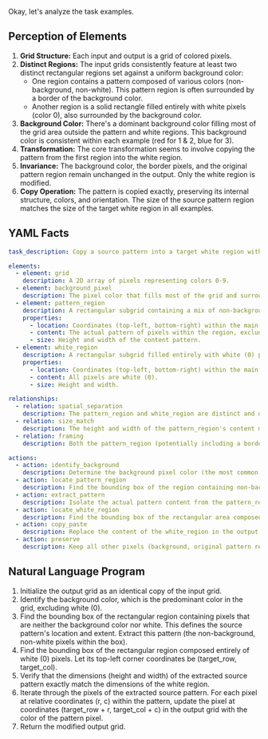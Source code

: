Okay, let's analyze the task examples.

## Perception of Elements

1.  **Grid Structure:** Each input and output is a grid of colored pixels.
2.  **Distinct Regions:** The input grids consistently feature at least two distinct rectangular regions set against a uniform background color:
    *   One region contains a pattern composed of various colors (non-background, non-white). This pattern region is often surrounded by a border of the background color.
    *   Another region is a solid rectangle filled entirely with white pixels (color 0), also surrounded by the background color.
3.  **Background Color:** There's a dominant background color filling most of the grid area outside the pattern and white regions. This background color is consistent within each example (red for 1 & 2, blue for 3).
4.  **Transformation:** The core transformation seems to involve copying the pattern from the first region into the white region.
5.  **Invariance:** The background color, the border pixels, and the original pattern region remain unchanged in the output. Only the white region is modified.
6.  **Copy Operation:** The pattern is copied exactly, preserving its internal structure, colors, and orientation. The size of the source pattern region matches the size of the target white region in all examples.

## YAML Facts


```yaml
task_description: Copy a source pattern into a target white region within a grid.

elements:
  - element: grid
    description: A 2D array of pixels representing colors 0-9.
  - element: background_pixel
    description: The pixel color that fills most of the grid and surrounds distinct regions. It's not white (0).
  - element: pattern_region
    description: A rectangular subgrid containing a mix of non-background, non-white pixels. It is surrounded by background pixels.
    properties:
      - location: Coordinates (top-left, bottom-right) within the main grid.
      - content: The actual pattern of pixels within the region, excluding any surrounding background border.
      - size: Height and width of the content pattern.
  - element: white_region
    description: A rectangular subgrid filled entirely with white (0) pixels. It is surrounded by non-white pixels (typically background pixels).
    properties:
      - location: Coordinates (top-left, bottom-right) within the main grid.
      - content: All pixels are white (0).
      - size: Height and width.

relationships:
  - relation: spatial_separation
    description: The pattern_region and white_region are distinct and do not overlap in the input grid.
  - relation: size_match
    description: The height and width of the pattern_region's content must exactly match the height and width of the white_region.
  - relation: framing
    description: Both the pattern_region (potentially including a border) and the white_region are embedded within the background_pixel color.

actions:
  - action: identify_background
    description: Determine the background pixel color (the most common non-white color or the color framing the regions).
  - action: locate_pattern_region
    description: Find the bounding box of the region containing non-background, non-white pixels.
  - action: extract_pattern
    description: Isolate the actual pattern content from the pattern_region (excluding any surrounding background border).
  - action: locate_white_region
    description: Find the bounding box of the rectangular area composed solely of white (0) pixels.
  - action: copy_paste
    description: Replace the content of the white_region in the output grid with the extracted_pattern, maintaining orientation and starting from the top-left corner of the white_region.
  - action: preserve
    description: Keep all other pixels (background, original pattern region) unchanged from the input to the output grid.
```


## Natural Language Program

1.  Initialize the output grid as an identical copy of the input grid.
2.  Identify the background color, which is the predominant color in the grid, excluding white (0).
3.  Find the bounding box of the rectangular region containing pixels that are neither the background color nor white. This defines the source pattern's location and extent. Extract this pattern (the non-background, non-white pixels within the box).
4.  Find the bounding box of the rectangular region composed entirely of white (0) pixels. Let its top-left corner coordinates be (target_row, target_col).
5.  Verify that the dimensions (height and width) of the extracted source pattern exactly match the dimensions of the white region.
6.  Iterate through the pixels of the extracted source pattern. For each pixel at relative coordinates (r, c) within the pattern, update the pixel at coordinates (target_row + r, target_col + c) in the output grid with the color of the pattern pixel.
7.  Return the modified output grid.